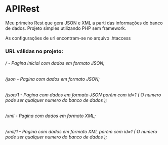 # APIRest
Meu primeiro Rest que gera JSON e XML a parti das informações do banco de dados. 
Projeto simples utilizando PHP sem framework.

As configurações de url encontram-se no arquivo .htaccess 

### URL válidas no projeto:

###### / - Pagina Inicial com dados em formato JSON;

###### /json - Pagina com dados em formato JSON;

###### /json/1 - Pagina com dados em formato JSON porém com id=1 ( O numero pode ser qualquer numero do banco de dados );

###### /xml - Pagina com dados em formato XML;

###### /xml/1 - Pagina com dados em formato XML porém com id=1 ( O numero pode ser qualquer numero do banco de dados );
